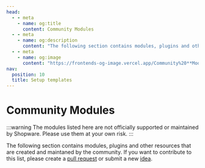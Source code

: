 ```yaml
---
head:
  - - meta
    - name: og:title
      content: Community Modules
  - - meta
    - name: og:description
      content: "The following section contains modules, plugins and other resources that are created and maintaned by the community."
  - - meta
    - name: og:image
      content: "https://frontends-og-image.vercel.app/Community%20**Modules**.png?fontSize=150px"
nav:
  position: 10
  title: Setup templates
---
```


<script setup>
import CommunityModule from '../../components/CommunityModule.vue'

const communityModules = [
    {
        title: 'Middleware Proxy Module',
        maintainer: 'meeshoogendoorn',
        link: 'https://github.com/meeshoogendoorn/shopware-frontends-proxy',
        description: 'Nuxt middleware proxy for Shopware Composable Frontends. Remove the need for CORS preflight requests',
        icon: '🚀'
    },
    {
        title: 'Nuxt Cache Tags',
        maintainer: 'niklaswolf',
        link: 'https://github.com/mothership-gmbh/nuxt-shopware-caching',
        description: 'Nuxt-Module, that provides a system to set shopware cache-tags for later use in e.g. a full-page cache.',
        icon: '⚡️'
    },
    {
        title: 'Headless CMS POC',
        maintainer: 'meeshoogendoorn',
        link: 'https://github.com/meeshoogendoorn/shopware-frontends-headless-cms-integration',
        description: 'Prototype for a headless CMS integration for Shopware Composable Frontends with Storyblok',
        icon: '📝'
    }
]
</script>

# Community Modules

:::warning
The modules listed here are not officially supported or maintained by Shopware. Please use them at your own risk.
:::

The following section contains modules, plugins and other resources that are created and maintaned by the community. If you want to contribute to this list, please create a [pull request](https://github.com/shopware/frontends/pulls) or submit a new [idea](https://github.com/shopware/frontends/discussions/categories/ideas).

<div class="grid md:grid-cols-2 2xl:grid-cols-3 gap-3">
    <CommunityModule
        v-for="item in communityModules"
        :key="item.title"
        :title="item.title"
        :maintainer="item.maintainer"
        :link="item.link"
        :description="item.description"
        :icon="item.icon"
    />
    <CommunityModule
        title="Your module?"
        maintainer="you"
        description="Got an idea or a module? Share it with the community!"
        icon="🤔"
    />
</div>
